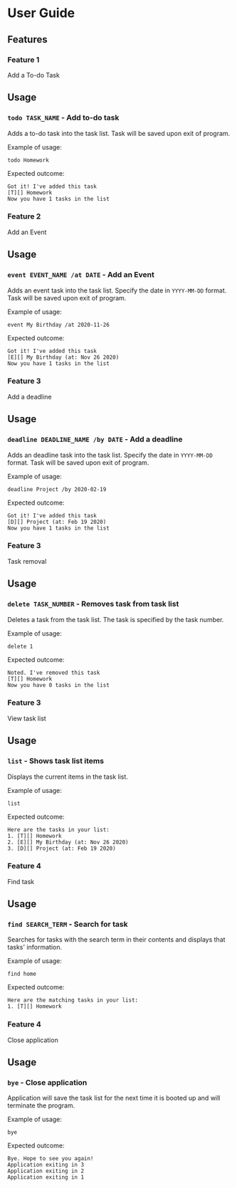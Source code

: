 # User Guide

## Features 

### Feature 1 
Add a To-do Task

## Usage

### `todo TASK_NAME` - Add to-do task

Adds a to-do task into the task list. Task will be saved upon exit of program.

Example of usage: 

`todo Homework`

Expected outcome:

`Got it! I've added this task`<br/>
`[T][] Homework`<br/>
`Now you have 1 tasks in the list`

### Feature 2
Add an Event

## Usage

### `event EVENT_NAME /at DATE` - Add an Event

Adds an event task into the task list. Specify the date in `YYYY-MM-DD` format. Task will be saved upon exit of program.

Example of usage: 

`event My Birthday /at 2020-11-26`

Expected outcome:

`Got it! I've added this task`<br/>
`[E][] My Birthday (at: Nov 26 2020)`<br/>
`Now you have 1 tasks in the list`

### Feature 3
Add a deadline

## Usage

### `deadline DEADLINE_NAME /by DATE` - Add a deadline

Adds an deadline task into the task list. Specify the date in `YYYY-MM-DD` format. Task will be saved upon exit of program.

Example of usage: 

`deadline Project /by 2020-02-19`

Expected outcome:

`Got it! I've added this task`<br/>
`[D][] Project (at: Feb 19 2020)`<br/>
`Now you have 1 tasks in the list`

### Feature 3
Task removal

## Usage

### `delete TASK_NUMBER` - Removes task from task list

Deletes a task from the task list. The task is specified by the task number.

Example of usage: 

`delete 1`

Expected outcome:

`Noted. I've removed this task`<br/>
`[T][] Homework`<br/>
`Now you have 0 tasks in the list`


### Feature 3
View task list

## Usage

### `list` - Shows task list items

Displays the current items in the task list.

Example of usage: 

`list`

Expected outcome:

`Here are the tasks in your list:`<br/>
`1. [T][] Homework`<br/>
`2. [E][] My Birthday (at: Nov 26 2020)`<br/>
`3. [D][] Project (at: Feb 19 2020)`


### Feature 4
Find task

## Usage

### `find SEARCH_TERM` - Search for task

Searches for tasks with the search term in their contents and displays that tasks' information.

Example of usage: 

`find home`

Expected outcome:

`Here are the matching tasks in your list:`<br/>
`1. [T][] Homework`

### Feature 4
Close application

## Usage

### `bye` - Close application

Application will save the task list for the next time it is booted up and will terminate the program.

Example of usage: 

`bye`

Expected outcome:

`Bye. Hope to see you again!`<br/>
`Application exiting in 3`<br/>
`Application exiting in 2`<br/>
`Application exiting in 1`


















